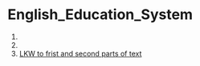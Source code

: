 # English_Education_System


1. 
2.
3. [LKW to frist and second parts of text](https://docs.google.com/spreadsheets/d/10KMFjAGeRV3SpDhWS3FysGKFOmIHQLwG_9vhGggE0Og/edit?usp=sharing)
